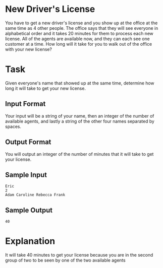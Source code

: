 # New Driver's License
You have to get a new driver's license and you show up at the office at the same time as 4 other people. The office says that they will see everyone in alphabetical order and it takes 20 minutes for them to process each new license. All of the agents are available now, and they can each see one customer at a time. How long will it take for you to walk out of the office with your new license?

# Task 
Given everyone's name that showed up at the same time, determine how long it will take to get your new license.

## Input Format 
Your input will be a string of your name, then an integer of the number of available agents, and lastly a string of the other four names separated by spaces.

## Output Format 
You will output an integer of the number of minutes that it will take to get your license.

## Sample Input
```
Eric
2
Adam Caroline Rebecca Frank

```
## Sample Output 
`40`

# Explanation 
It will take 40 minutes to get your license because you are in the second group of two to be seen by one of the two available agents
